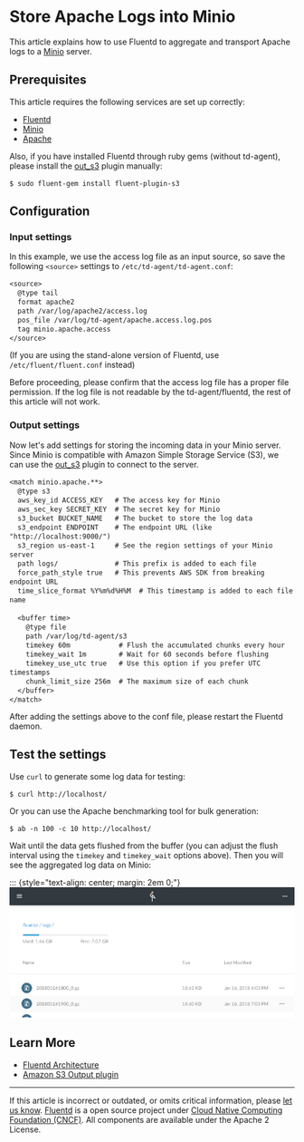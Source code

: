# Store Apache Logs into Minio

This article explains how to use Fluentd to aggregate and transport
Apache logs to a [Minio](https://www.minio.io) server.


## Prerequisites

This article requires the following services are set up correctly:

-   [Fluentd](/articles/installation.md)
-   [Minio](https://minio.io/download/)
-   [Apache](https://httpd.apache.org/)

Also, if you have installed Fluentd through ruby gems (without
td-agent), please install the [out\_s3](/articles/out_s3.md) plugin manually:

``` {.CodeRay}
$ sudo fluent-gem install fluent-plugin-s3
```


## Configuration


### Input settings

In this example, we use the access log file as an input source, so save
the following `<source>` settings to `/etc/td-agent/td-agent.conf`:

``` {.CodeRay}
<source>
  @type tail
  format apache2
  path /var/log/apache2/access.log
  pos_file /var/log/td-agent/apache.access.log.pos
  tag minio.apache.access
</source>
```

(If you are using the stand-alone version of Fluentd, use
`/etc/fluent/fluent.conf` instead)

Before proceeding, please confirm that the access log file has a proper
file permission. If the log file is not readable by the
td-agent/fluentd, the rest of this article will not work.


### Output settings

Now let's add settings for storing the incoming data in your Minio
server. Since Minio is compatible with Amazon Simple Storage Service
(S3), we can use the [out\_s3](/articles/out_s3.md) plugin to connect to the server.

``` {.CodeRay}
<match minio.apache.**>
  @type s3
  aws_key_id ACCESS_KEY   # The access key for Minio
  aws_sec_key SECRET_KEY  # The secret key for Minio
  s3_bucket BUCKET_NAME   # The bucket to store the log data
  s3_endpoint ENDPOINT    # The endpoint URL (like "http://localhost:9000/")
  s3_region us-east-1     # See the region settings of your Minio server
  path logs/              # This prefix is added to each file
  force_path_style true   # This prevents AWS SDK from breaking endpoint URL
  time_slice_format %Y%m%d%H%M  # This timestamp is added to each file name

  <buffer time>
    @type file
    path /var/log/td-agent/s3
    timekey 60m            # Flush the accumulated chunks every hour
    timekey_wait 1m        # Wait for 60 seconds before flushing
    timekey_use_utc true   # Use this option if you prefer UTC timestamps
    chunk_limit_size 256m  # The maximum size of each chunk
  </buffer>
</match>
```

After adding the settings above to the conf file, please restart the
Fluentd daemon.


## Test the settings

Use `curl` to generate some log data for testing:

``` {.CodeRay}
$ curl http://localhost/
```

Or you can use the Apache benchmarking tool for bulk generation:

``` {.CodeRay}
$ ab -n 100 -c 10 http://localhost/
```

Wait until the data gets flushed from the buffer (you can adjust the
flush interval using the `timekey` and `timekey_wait` options above).
Then you will see the aggregated log data on Minio:

::: {style="text-align: center; margin: 2em 0;"}
![](/images/minio-screenshot.png)


## Learn More

-   [Fluentd Architecture](http://www.fluentd.org/architecture)
-   [Amazon S3 Output plugin](/articles/out_s3.md)


------------------------------------------------------------------------

If this article is incorrect or outdated, or omits critical information,
please [let us know](https://github.com/fluent/fluentd-docs/issues?state=open).
[Fluentd](http://www.fluentd.org/) is a open source project under [Cloud
Native Computing Foundation (CNCF)](https://cncf.io/). All components
are available under the Apache 2 License.
